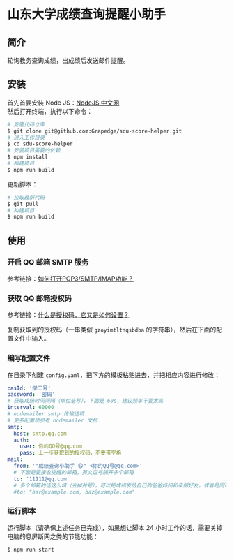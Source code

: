 # 山东大学成绩查询提醒小助手

## 简介

轮询教务查询成绩，出成绩后发送邮件提醒。

## 安装

首先首要安装 Node JS：[NodeJS 中文网](http://nodejs.cn/)  
然后打开终端，执行以下命令：

```bash
# 克隆代码仓库
$ git clone git@github.com:Grapedge/sdu-score-helper.git
# 进入工作目录
$ cd sdu-score-helper
# 安装项目需要的依赖
$ npm install
# 构建项目
$ npm run build
```

更新脚本：
```bash
# 拉取最新代码
$ git pull
# 构建项目
$ npm run build
```

## 使用

### 开启 QQ 邮箱 SMTP 服务

参考链接：[如何打开POP3/SMTP/IMAP功能？](https://service.mail.qq.com/cgi-bin/help?subtype=1&no=166&id=28)

### 获取 QQ 邮箱授权码

参考链接：[什么是授权码，它又是如何设置？](https://service.mail.qq.com/cgi-bin/help?subtype=1&id=28&no=1001256)

复制获取到的授权码（一串类似 `gzoyimtltnqsbdba` 的字符串），然后在下面的配置文件中输入。

### 编写配置文件
在目录下创建 `config.yaml`，把下方的模板粘贴进去，并把相应内容进行修改：

```yaml
casId: '学工号'
password: '密码'
# 获取成绩时间间隔（单位毫秒），下面是 60s，建议频率不要太高
interval: 60000
# nodemailer smtp 传输选项
# 更多配置项参考 nodemailer 文档
smtp:
  host: smtp.qq.com
  auth:
    user: 你的QQ号@qq.com
    pass: 上一步获取到的授权码，不要带空格
mail:
  from: '"成绩查询小助手 😆" <你的QQ号@qq.com>'
  # 下面是要接收提醒的邮箱，英文逗号隔开多个邮箱
  to: '11111@qq.com'
  # 多个邮箱的话这么填（去掉井号），可以把成绩发给自己的爸爸妈妈和亲朋好友，或者是同班同学：
  #to: "bar@example.com, baz@example.com"
```

### 运行脚本

运行脚本（请确保上述任务已完成），如果想让脚本 24 小时工作的话，需要关掉电脑的息屏断网之类的节能功能：

```bash
$ npm run start
```
